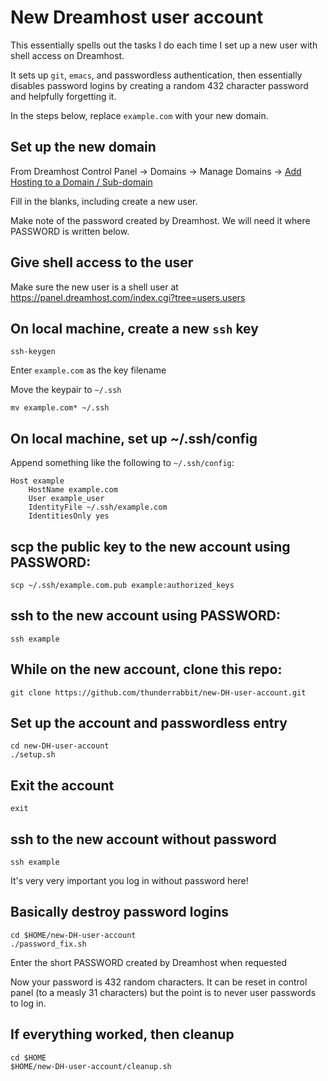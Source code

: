 # New Dreamhost user account

This essentially spells out the tasks I do each time I set up a new user with shell access on Dreamhost.

It sets up `git`, `emacs`, and passwordless authentication, then essentially disables password logins by creating a random 432 character password and helpfully forgetting it.

In the steps below, replace `example.com` with your new domain.

## Set up the new domain

From Dreamhost Control Panel -> Domains -> Manage Domains -> [Add Hosting to a Domain / Sub-domain](https://panel.dreamhost.com/index.cgi?tree=domain.manage&current_step=Index&next_step=ShowAddhttp&domain=)

Fill in the blanks, including create a new user.

Make note of the password created by Dreamhost.  We will need it where PASSWORD is written below.

## Give shell access to the user

Make sure the new user is a shell user at https://panel.dreamhost.com/index.cgi?tree=users.users

## On local machine, create a new `ssh` key
    ssh-keygen

Enter `example.com` as the key filename

Move the keypair to `~/.ssh`

    mv example.com* ~/.ssh

## On local machine, set up ~/.ssh/config

Append something like the following to `~/.ssh/config`:

    Host example
        HostName example.com
        User example_user
        IdentityFile ~/.ssh/example.com
        IdentitiesOnly yes

## scp the public key to the new account using PASSWORD:

    scp ~/.ssh/example.com.pub example:authorized_keys

## ssh to the new account using PASSWORD:

    ssh example

## While on the new account, clone this repo:

    git clone https://github.com/thunderrabbit/new-DH-user-account.git

## Set up the account and passwordless entry

    cd new-DH-user-account
    ./setup.sh

## Exit the account

    exit

## ssh to the new account without password

    ssh example

It's very very important you log in without password here!

## Basically destroy password logins

    cd $HOME/new-DH-user-account
    ./password_fix.sh

Enter the short PASSWORD created by Dreamhost when requested

Now your password is 432 random characters.  It can be reset in control panel (to a measly 31 characters) but the point is to never user passwords to log in.

## If everything worked, then cleanup

    cd $HOME
    $HOME/new-DH-user-account/cleanup.sh
